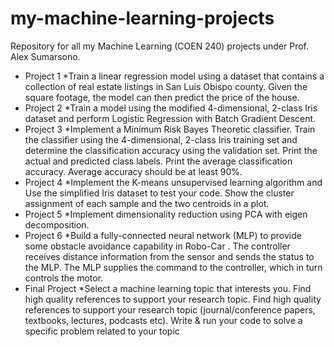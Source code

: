 # my-machine-learning-projects
Repository for all my Machine Learning (COEN 240) projects under Prof. Alex Sumarsono. 

- Project 1  *Train a linear regression model using a dataset that contains a collection of real estate listings in San Luis Obispo county. Given the square footage, the model can then predict the price of the house.
- Project 2  *Train a model using the modified 4-dimensional, 2-class Iris dataset and perform Logistic Regression with Batch Gradient Descent.
- Project 3  *Implement a Minimum Risk Bayes Theoretic classifier. Train the classifier using the 4-dimensional, 2-class Iris training set and determine the classification accuracy using the validation set. Print the actual and predicted class labels. Print the average classification accuracy. Average accuracy should be at least 90%.
- Project 4  *Implement the K-means unsupervised learning algorithm and Use the simplified Iris dataset to test your code. Show the cluster assignment of each sample and the two centroids in a plot.
- Project 5  *Implement dimensionality reduction using PCA with eigen decomposition.
- Project 6  *Build a fully-connected neural network (MLP) to provide some obstacle avoidance capability in Robo-Car . The controller receives distance information from the sensor and sends the status to the MLP. The MLP supplies the command to the controller, which in turn controls the motor. 
- Final Project  *Select a machine learning topic that interests you. Find high quality references to support your research topic. Find high quality references to support your research topic (journal/conference papers, textbooks, lectures, podcasts etc). Write & run your code to solve a specific problem related to your topic

